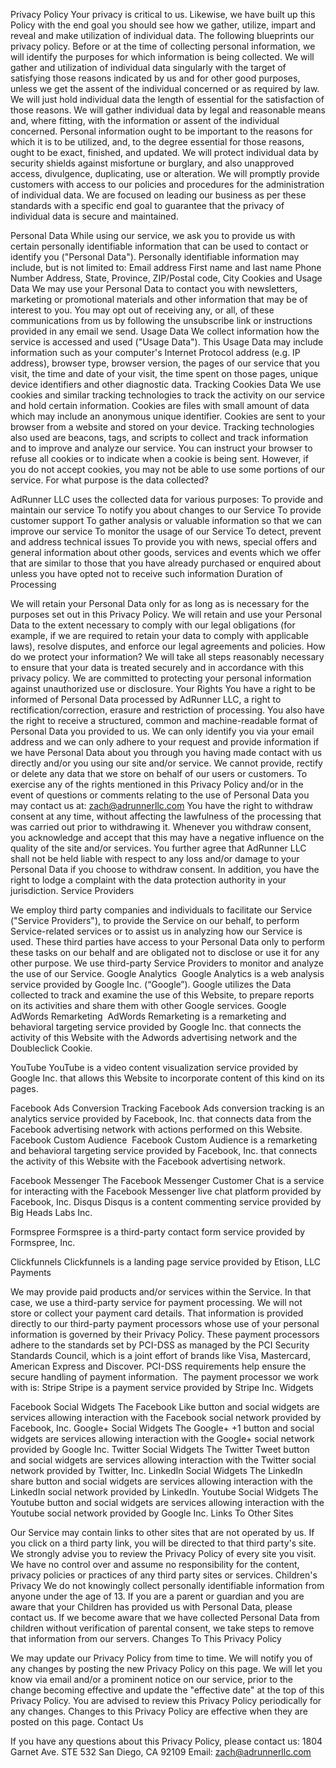 Privacy Policy
Your privacy is critical to us. Likewise, we have built up this Policy with the end goal you should see how we gather, utilize, impart and reveal and make utilization of individual data. The following blueprints our privacy policy.
Before or at the time of collecting personal information, we will identify the purposes for which information is being collected.
We will gather and utilization of individual data singularly with the target of satisfying those reasons indicated by us and for other good purposes, unless we get the assent of the individual concerned or as required by law.
We will just hold individual data the length of essential for the satisfaction of those reasons.
We will gather individual data by legal and reasonable means and, where fitting, with the information or assent of the individual concerned.
Personal information ought to be important to the reasons for which it is to be utilized, and, to the degree essential for those reasons, ought to be exact, finished, and updated.
We will protect individual data by security shields against misfortune or burglary, and also unapproved access, divulgence, duplicating, use or alteration.
We will promptly provide customers with access to our policies and procedures for the administration of individual data.
We are focused on leading our business as per these standards with a specific end goal to guarantee that the privacy of individual data is secure and maintained.

Personal Data
While using our service, we ask you to provide us with certain personally identifiable information that can be used to contact or identify you ("Personal Data"). Personally identifiable information may include, but is not limited to:
Email address
First name and last name
Phone Number
Address, State, Province, ZIP/Postal code, City
Cookies and Usage Data
We may use your Personal Data to contact you with newsletters, marketing or promotional materials and other information that may be of interest to you. You may opt out of receiving any, or all, of these communications from us by following the unsubscribe link or instructions provided in any email we send.
Usage Data
We collect information how the service is accessed and used ("Usage Data"). This Usage Data may include information such as your computer's Internet Protocol address (e.g. IP address), browser type, browser version, the pages of our service that you visit, the time and date of your visit, the time spent on those pages, unique device identifiers and other diagnostic data.
Tracking Cookies Data
We use cookies and similar tracking technologies to track the activity on our service and hold certain information. Cookies are files with small amount of data which may include an anonymous unique identifier. Cookies are sent to your browser from a website and stored on your device. Tracking technologies also used are beacons, tags, and scripts to collect and track information and to improve and analyze our service. You can instruct your browser to refuse all cookies or to indicate when a cookie is being sent. However, if you do not accept cookies, you may not be able to use some portions of our service.
For what purpose is the data collected?

AdRunner LLC uses the collected data for various purposes:
To provide and maintain our service
To notify you about changes to our Service
To provide customer support
To gather analysis or valuable information so that we can improve our service
To monitor the usage of our Service
To detect, prevent and address technical issues
To provide you with news, special offers and general information about other goods, services and events which we offer that are similar to those that you have already purchased or enquired about unless you have opted not to receive such information
Duration of Processing

We will retain your Personal Data only for as long as is necessary for the purposes set out in this Privacy Policy. We will retain and use your Personal Data to the extent necessary to comply with our legal obligations (for example, if we are required to retain your data to comply with applicable laws), resolve disputes, and enforce our legal agreements and policies.
How do we protect your information?
We will take all steps reasonably necessary to ensure that your data is treated securely and in accordance with this privacy policy. We are committed to protecting your personal information against unauthorized use or disclosure.
Your Rights
You have a right to be informed of Personal Data processed by AdRunner LLC, a right to rectification/correction, erasure and restriction of processing. You also have the right to receive a structured, common and machine-readable format of Personal Data you provided to us.
We can only identify you via your email address and we can only adhere to your request and provide information if we have Personal Data about you through you having made contact with us directly and/or you using our site and/or service. We cannot provide, rectify or delete any data that we store on behalf of our users or customers.
To exercise any of the rights mentioned in this Privacy Policy and/or in the event of questions or comments relating to the use of Personal Data you may contact us at: zach@adrunnerllc.com
You have the right to withdraw consent at any time, without affecting the lawfulness of the processing that was carried out prior to withdrawing it. Whenever you withdraw consent, you acknowledge and accept that this may have a negative influence on the quality of the site and/or services. You further agree that AdRunner LLC shall not be held liable with respect to any loss and/or damage to your Personal Data if you choose to withdraw consent.
In addition, you have the right to lodge a complaint with the data protection authority in your jurisdiction.
Service Providers

We employ third party companies and individuals to facilitate our Service ("Service Providers"), to provide the Service on our behalf, to perform Service-related services or to assist us in analyzing how our Service is used. These third parties have access to your Personal Data only to perform these tasks on our behalf and are obligated not to disclose or use it for any other purpose.
We use third-party Service Providers to monitor and analyze the use of our Service.
Google Analytics  Google Analytics is a web analysis service provided by Google Inc. (“Google”). Google utilizes the Data collected to track and examine the use of this Website, to prepare reports on its activities and share them with other Google services.
Google AdWords Remarketing  AdWords Remarketing is a remarketing and behavioral targeting service provided by Google Inc. that connects the activity of this Website with the Adwords advertising network and the Doubleclick Cookie.

YouTube YouTube is a video content visualization service provided by Google Inc. that allows this Website to incorporate content of this kind on its pages.


Facebook Ads Conversion Tracking Facebook Ads conversion tracking is an analytics service provided by Facebook, Inc. that connects data from the Facebook advertising network with actions performed on this Website.
Facebook Custom Audience  Facebook Custom Audience is a remarketing and behavioral targeting service provided by Facebook, Inc. that connects the activity of this Website with the Facebook advertising network.

Facebook Messenger The Facebook Messenger Customer Chat is a service for interacting with the Facebook Messenger live chat platform provided by Facebook, Inc.
Disqus Disqus is a content commenting service provided by Big Heads Labs Inc.

Formspree Formspree is a third-party contact form service provided by Formspree, Inc.

Clickfunnels Clickfunnels is a landing page service provided by Etison, LLC
Payments

We may provide paid products and/or services within the Service. In that case, we use a third-party service for payment processing.
We will not store or collect your payment card details. That information is provided directly to our third-party payment processors whose use of your personal information is governed by their Privacy Policy. These payment processors adhere to the standards set by PCI-DSS as managed by the PCI Security Standards Council, which is a joint effort of brands like Visa, Mastercard, American Express and Discover. PCI-DSS requirements help ensure the secure handling of payment information. 
The payment processor we work with is:
Stripe Stripe is a payment service provided by Stripe Inc.
Widgets

Facebook Social Widgets The Facebook Like button and social widgets are services allowing interaction with the Facebook social network provided by Facebook, Inc.
Google+ Social Widgets The Google+ +1 button and social widgets are services allowing interaction with the Google+ social network provided by Google Inc.
Twitter Social Widgets The Twitter Tweet button and social widgets are services allowing interaction with the Twitter social network provided by Twitter, Inc.
LinkedIn Social Widgets The LinkedIn share button and social widgets are services allowing interaction with the LinkedIn social network provided by LinkedIn.
Youtube Social Widgets The Youtube button and social widgets are services allowing interaction with the Youtube social network provided by Google Inc.
Links To Other Sites

Our Service may contain links to other sites that are not operated by us. If you click on a third party link, you will be directed to that third party's site. We strongly advise you to review the Privacy Policy of every site you visit. We have no control over and assume no responsibility for the content, privacy policies or practices of any third party sites or services.
Children's Privacy
We do not knowingly collect personally identifiable information from anyone under the age of 13. If you are a parent or guardian and you are aware that your Children has provided us with Personal Data, please contact us. If we become aware that we have collected Personal Data from children without verification of parental consent, we take steps to remove that information from our servers.
Changes To This Privacy Policy

We may update our Privacy Policy from time to time. We will notify you of any changes by posting the new Privacy Policy on this page. We will let you know via email and/or a prominent notice on our service, prior to the change becoming effective and update the "effective date" at the top of this Privacy Policy. You are advised to review this Privacy Policy periodically for any changes. Changes to this Privacy Policy are effective when they are posted on this page.
Contact Us

If you have any questions about this Privacy Policy, please contact us:
1804 Garnet Ave. STE 532
San Diego, CA 92109 Email: zach@adrunnerllc.com
